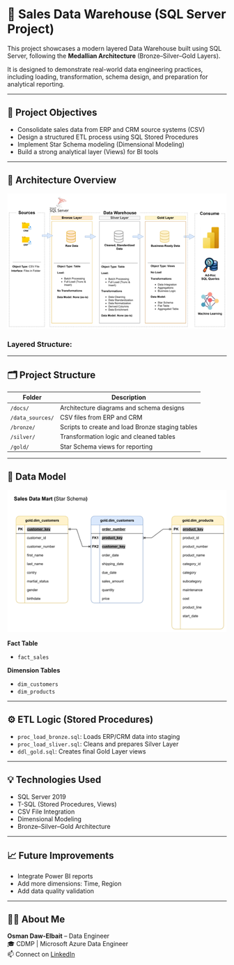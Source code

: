 # 🧱 Sales Data Warehouse (SQL Server Project)

This project showcases a modern layered Data Warehouse built using SQL Server, following the **Medallian Architecture** (Bronze–Silver–Gold Layers).

It is designed to demonstrate real-world data engineering practices, including loading, transformation, schema design, and preparation for analytical reporting.

---

## 🎯 Project Objectives

- Consolidate sales data from ERP and CRM source systems (CSV)
- Design a structured ETL process using SQL Stored Procedures
- Implement Star Schema modeling (Dimensional Modeling)
- Build a strong analytical layer (Views) for BI tools

---

## 🧱 Architecture Overview

![Architecture](./docs/data_architecture.png)

### Layered Structure:


---

## 🗂️ Project Structure

| Folder | Description |
|--------|-------------|
| `/docs/` | Architecture diagrams and schema designs |
| `/data_sources/` | CSV files from ERP and CRM |
| `/bronze/` | Scripts to create and load Bronze staging tables |
| `/silver/` | Transformation logic and cleaned tables |
| `/gold/` | Star Schema views for reporting |

---

## 🧠 Data Model

![Star Schema](./docs/star_schema.png)

**Fact Table**
- `fact_sales`

**Dimension Tables**
- `dim_customers`
- `dim_products`

---

## ⚙️ ETL Logic (Stored Procedures)

- `proc_load_bronze.sql`: Loads ERP/CRM data into staging
- `proc_load_sliver.sql`: Cleans and prepares Silver Layer
- `ddl_gold.sql`: Creates final Gold Layer views

---

## 💡 Technologies Used

- SQL Server 2019
- T-SQL (Stored Procedures, Views)
- CSV File Integration
- Dimensional Modeling
- Bronze–Silver–Gold Architecture

---

## 📈 Future Improvements

- Integrate Power BI reports
- Add more dimensions: Time, Region
- Add data quality validation

---

## 🙋‍♂️ About Me

**Osman Daw-Elbait** – Data Engineer  
🎓 CDMP | Microsoft Azure Data Engineer  
📫 Connect on [LinkedIn](https://www.linkedin.com/in/osman-daw-elbait)

